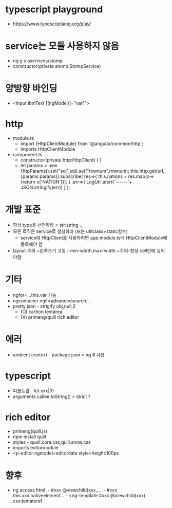 # typescript playground
- https://www.typescriptlang.org/play/


# service는 모듈 사용하지 않음
- ng g s aservices/stomp
- constructor(private stomp:StompService)

# 양방향 바인딩
- <input ibmText [(ngModel)]="var1">

# http 
- module.ts
  - import {HttpClientModule} from '@angular/common/http';
  - imports HttpClientModule
- component.ts
  - constructor(private http:HttpClient) { }
  - let params = new HttpParams().set("sql",sql).set("rownum",rownum);
    this.http.get<any>(url,{params:params}).subscribe(
      res=>{ this.nations = res.map(o=>{return o['NATION']}); }
      ,err=>{ LogUtil.alert('------'+ JSON.stringify(err)) }
    );

# 개발 표준
- 항상 type을 선언하라 > str:string ...
- 모든 로직은 service로 생성하라 (또는 utilclass+static함수)
  - service에 HttpClient를 사용하려면 app.module.ts에 HttpClientModule에 등록해야 함
- layout 주의
	~왼쪽크기 고정 - min-width,max-width
	~주의-항상 cell안에 넣어야함

# 기타
- ngfor=...this.var 가능
- ngcontainer ngif=advancedsearch...
- pretty json - strigify obj,null,2
  - (O) carbon textarea
  - (X) primeng/quill rich editor


# 에러
- ambient context - package.json > ng 8 사용

# typescript
- 디폴트값 - let xxx||0
- arguments.callee.toString() > strict ?



# rich editor 
- primeng(quill.js)  
- npm install quill  
- styles - quoll.core.css,quill.snow.css  
- imports editormodule  
- <p-editor ngmodel=editordata style=height:100px

# 향후
- ng access html  - #xxx @viewchild(xxx,...  - #xxx this.xxx.nativeelement... - <ng-template #xxx @viewchild(xxx) xxx:temateref
